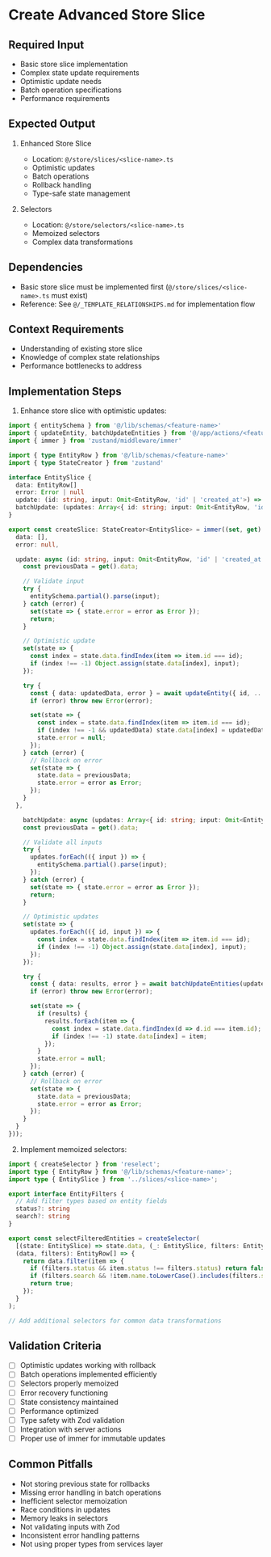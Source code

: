 # Create Advanced Store Slice

## Required Input
- Basic store slice implementation
- Complex state update requirements
- Optimistic update needs
- Batch operation specifications
- Performance requirements

## Expected Output
1. Enhanced Store Slice
   - Location: `@/store/slices/<slice-name>.ts`
   - Optimistic updates
   - Batch operations
   - Rollback handling
   - Type-safe state management

2. Selectors
   - Location: `@/store/selectors/<slice-name>.ts`
   - Memoized selectors
   - Complex data transformations

## Dependencies
- Basic store slice must be implemented first (`@/store/slices/<slice-name>.ts` must exist)
- Reference: See `@/_TEMPLATE_RELATIONSHIPS.md` for implementation flow

## Context Requirements
- Understanding of existing store slice
- Knowledge of complex state relationships
- Performance bottlenecks to address

## Implementation Steps
1. Enhance store slice with optimistic updates:
```typescript:@/store/slices/<slice-name>.ts
import { entitySchema } from '@/lib/schemas/<feature-name>'
import { updateEntity, batchUpdateEntities } from '@/app/actions/<feature-name>'
import { immer } from 'zustand/middleware/immer'

import { type EntityRow } from '@/lib/schemas/<feature-name>'
import { type StateCreator } from 'zustand'

interface EntitySlice {
  data: EntityRow[]
  error: Error | null
  update: (id: string, input: Omit<EntityRow, 'id' | 'created_at'>) => Promise<void>
  batchUpdate: (updates: Array<{ id: string; input: Omit<EntityRow, 'id' | 'created_at'> }>) => Promise<void>
}

export const createSlice: StateCreator<EntitySlice> = immer((set, get) => ({
  data: [],
  error: null,

  update: async (id: string, input: Omit<EntityRow, 'id' | 'created_at'>) => {
    const previousData = get().data;

    // Validate input
    try {
      entitySchema.partial().parse(input);
    } catch (error) {
      set(state => { state.error = error as Error });
      return;
    }

    // Optimistic update
    set(state => {
      const index = state.data.findIndex(item => item.id === id);
      if (index !== -1) Object.assign(state.data[index], input);
    });

    try {
      const { data: updatedData, error } = await updateEntity({ id, ...input });
      if (error) throw new Error(error);

      set(state => {
        const index = state.data.findIndex(item => item.id === id);
        if (index !== -1 && updatedData) state.data[index] = updatedData;
        state.error = null;
      });
    } catch (error) {
      // Rollback on error
      set(state => {
        state.data = previousData;
        state.error = error as Error;
      });
    }
  },

    batchUpdate: async (updates: Array<{ id: string; input: Omit<EntityRow, 'id' | 'created_at'> }>) => {
    const previousData = get().data;

    // Validate all inputs
    try {
      updates.forEach(({ input }) => {
        entitySchema.partial().parse(input);
      });
    } catch (error) {
      set(state => { state.error = error as Error });
      return;
    }

    // Optimistic updates
    set(state => {
      updates.forEach(({ id, input }) => {
        const index = state.data.findIndex(item => item.id === id);
        if (index !== -1) Object.assign(state.data[index], input);
      });
    });

    try {
      const { data: results, error } = await batchUpdateEntities(updates);
      if (error) throw new Error(error);

      set(state => {
        if (results) {
          results.forEach(item => {
            const index = state.data.findIndex(d => d.id === item.id);
            if (index !== -1) state.data[index] = item;
          });
        }
        state.error = null;
      });
    } catch (error) {
      // Rollback on error
      set(state => {
        state.data = previousData;
        state.error = error as Error;
      });
    }
  }
}));
```

2. Implement memoized selectors:
```typescript:@/store/selectors/<slice-name>.ts
import { createSelector } from 'reselect';
import type { EntityRow } from '@/lib/schemas/<feature-name>';
import type { EntitySlice } from '../slices/<slice-name>';

export interface EntityFilters {
  // Add filter types based on entity fields
  status?: string
  search?: string
}

export const selectFilteredEntities = createSelector(
  [(state: EntitySlice) => state.data, (_: EntitySlice, filters: EntityFilters) => filters],
  (data, filters): EntityRow[] => {
    return data.filter(item => {
      if (filters.status && item.status !== filters.status) return false;
      if (filters.search && !item.name.toLowerCase().includes(filters.search.toLowerCase())) return false;
      return true;
    });
  }
);

// Add additional selectors for common data transformations
```

## Validation Criteria
- [ ] Optimistic updates working with rollback
- [ ] Batch operations implemented efficiently
- [ ] Selectors properly memoized
- [ ] Error recovery functioning
- [ ] State consistency maintained
- [ ] Performance optimized
- [ ] Type safety with Zod validation
- [ ] Integration with server actions
- [ ] Proper use of immer for immutable updates

## Common Pitfalls
- Not storing previous state for rollbacks
- Missing error handling in batch operations
- Inefficient selector memoization
- Race conditions in updates
- Memory leaks in selectors
- Not validating inputs with Zod
- Inconsistent error handling patterns
- Not using proper types from services layer
